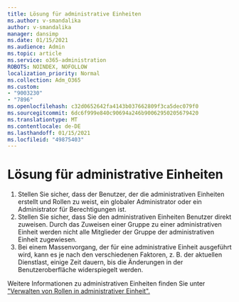 ```yaml
---
title: Lösung für administrative Einheiten
ms.author: v-smandalika
author: v-smandalika
manager: dansimp
ms.date: 01/15/2021
ms.audience: Admin
ms.topic: article
ms.service: o365-administration
ROBOTS: NOINDEX, NOFOLLOW
localization_priority: Normal
ms.collection: Adm_O365
ms.custom:
- "9003230"
- "7896"
ms.openlocfilehash: c32d0652642fa4143b037662809f3ca5dec079f0
ms.sourcegitcommit: 6dc6f999e840c90694a246b90062950205679420
ms.translationtype: MT
ms.contentlocale: de-DE
ms.lasthandoff: 01/15/2021
ms.locfileid: "49875403"
---
```

# <a name="administrative-unit-solution"></a>Lösung für administrative Einheiten

1. Stellen Sie sicher, dass der Benutzer, der die administrativen Einheiten erstellt und Rollen zu weist, ein globaler Administrator oder ein Administrator für Berechtigungen ist.
2. Stellen Sie sicher, dass Sie den administrativen Einheiten Benutzer direkt zuweisen. Durch das Zuweisen einer Gruppe zu einer administrativen Einheit werden nicht alle Mitglieder der Gruppe der administrativen Einheit zugewiesen.
3. Bei einem Massenvorgang, der für eine administrative Einheit ausgeführt wird, kann es je nach den verschiedenen Faktoren, z. B. der aktuellen Dienstlast, einige Zeit dauern, bis die Änderungen in der Benutzeroberfläche widerspiegelt werden.

Weitere Informationen zu administrativen Einheiten finden Sie unter ["Verwalten von Rollen in administrativer Einheit".](https://docs.microsoft.com/azure/active-directory/roles/administrative-units)
